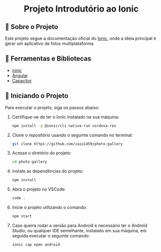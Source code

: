 # <h1 align="center">Projeto Introdutório ao Ionic</h1>

## 📗 Sobre o Projeto
Este projeto segue a documentação oficial do [Ionic](https://ionicframework.com/docs/angular/your-first-app), onde a ideia principal é gerar um aplicativo de fotos multiplataforma.

## 🔨 Ferramentas e Bibliotecas
- [Ionic](https://ionicframework.com/docs)
- [Angular](https://angular.io/)
- [Capacitor](https://capacitorjs.com/)


## 🦾 Iniciando o Projeto
Para executar o projeto, siga os passos abaixo:

1. Certifique-se de ter o Ionic instalado na sua máquina:
    ```bash
    npm install -g @ionic/cli native-run cordova-res
    ```

2. Clone o repositório usando o seguinte comando no terminal:
    ```bash
    git clone https://github.com/caio1459/photo-gallery
    ```

3. Acesse o diretório do projeto:
    ```bash
    cd photo-gallery
    ```

4. Instale as dependências do projeto:
    ```bash
    npm install
    ```

5. Abra o projeto no VSCode:
    ```bash
    code .
    ```

6. Inicie o projeto utilizando o comando:
    ```bash
    npm start
    ```

7. Caso queira rodar a versão para Android é necessário ter o Android Studio, ou qualquer IDE semelhante, instalado em sua máquina, em seguida executar o seguinte comando:
    ```bash
    ionic cap open android
    ```
